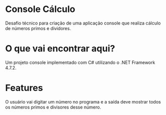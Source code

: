 # Console Cálculo

Desafio técnico para criação de uma aplicação console que realiza cálculo de números primos e dividores.

# O que vai encontrar aqui?

Um projeto console implementado com C# utilizando o .NET Framework 4.7.2.

# Features

O usuário vai digitar um número no programa e a saída deve mostrar todos os números primos e divisores desse número.
